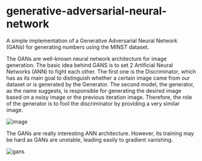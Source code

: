 # generative-adversarial-neural-network

A simple implementation of a Generative Adversarial Neural Network (GANs) for generating numbers using the MINST dataset.

The GANs are well-known neural network architecture for image generation. The basic idea behind GANS is to set 2 Artificial Neural Networks (ANN) to fight each other. The first one is the Discriminator, which has as its main goal to distinguish whether a certain image came from our dataset or is generated by the Generator. The second model, the generator, as the name suggests, is responsible for generating the desired image based on a noisy image or the previous iteration image. Therefore, the role of the generator is to fool the discriminator by providing a very similar image. 

![image](https://github.com/HerbertHipolito/generative-adversarial-neural-network/assets/94997683/6f3e0064-69d8-480d-8028-21717a9dc0e1)

The GANs are really interesting ANN architecture. However, its training may be hard as GANs are unstable, leading easily to gradient vanishing. 

![gans](https://github.com/HerbertHipolito/generative-adversarial-neural-network/assets/94997683/b28e4147-7dc2-479c-b6b4-100867aeb37d)
